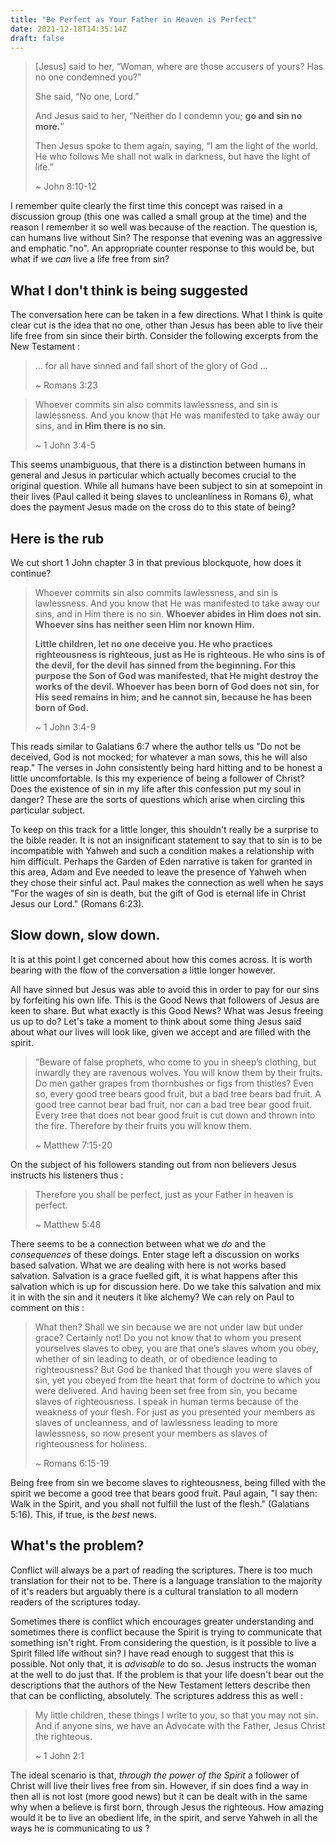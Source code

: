```yaml
---
title: "Be Perfect as Your Father in Heaven is Perfect"
date: 2021-12-18T14:35:14Z
draft: false
---
```


> [Jesus] said to her, “Woman, where are those accusers of yours? Has no one condemned you?”
>
> She said, “No one, Lord.”
>
> And Jesus said to her, “Neither do I condemn you; **go and sin no more.**”
> 
> Then Jesus spoke to them again, saying, “I am the light of the world. He who follows Me shall not walk in darkness, but have the light of life.”
>
> ~ John 8:10-12

I remember quite clearly the first time this concept was raised in a discussion group (this one was called a small group at the time) and the reason I remember it so well was because of the reaction. The question is, can humans live without Sin? The response that evening was an aggressive and emphatic "no". An appropriate counter response to this would be, but what if we _can_ live a life free from sin?

## What I don't think is being suggested

The conversation here can be taken in a few directions. What I think is quite clear cut is the idea that no one, other than Jesus has been able to live their life free from sin since their birth. Consider the following excerpts from the New Testament :

> ... for all have sinned and fall short of the glory of God ...
>
> ~ Romans 3:23

> Whoever commits sin also commits lawlessness, and sin is lawlessness. And you know that He was manifested to take away our sins, and **in Him there is no sin**. 
> 
> ~ 1 John 3:4-5

This seems unambiguous, that there is a distinction between humans in general and Jesus in particular which actually becomes crucial to the original question. While all humans have been subject to sin at somepoint in their lives (Paul called it being slaves to uncleanliness in Romans 6), what does the payment Jesus made on the cross do to this state of being?

## Here is the rub

We cut short 1 John chapter 3 in that previous blockquote, how does it continue?

> Whoever commits sin also commits lawlessness, and sin is lawlessness. And you know that He was manifested to take away our sins, and in Him there is no sin. **Whoever abides in Him does not sin. Whoever sins has neither seen Him nor known Him.**
>
> **Little children, let no one deceive you. He who practices righteousness is righteous, just as He is righteous. He who sins is of the devil, for the devil has sinned from the beginning. For this purpose the Son of God was manifested, that He might destroy the works of the devil. Whoever has been born of God does not sin, for His seed remains in him; and he cannot sin, because he has been born of God.**
> 
> ~ 1 John 3:4-9

This reads similar to Galatians 6:7 where the author tells us "Do not be deceived, God is not mocked; for whatever a man sows, this he will also reap." The verses in John consistently being hard hitting and to be honest a little uncomfortable. Is this my experience of being a follower of Christ? Does the existence of sin in my life after this confession put my soul in danger? These are the sorts of questions which arise when circling this particular subject.

To keep on this track for a little longer, this shouldn't really be a surprise to the bible reader. It is not an insignificant statement to say that to sin is to be incompatible with Yahweh and such a condition makes a relationship with him difficult. Perhaps the Garden of Eden narrative is taken for granted in this area, Adam and Eve needed to leave the presence of Yahweh when they chose their sinful act. Paul makes the connection as well when he says "For the wages of sin is death, but the gift of God is eternal life in Christ Jesus our Lord." (Romans 6:23).

## Slow down, slow down.

It is at this point I get concerned about how this comes across. It is worth bearing with the flow of the conversation a little longer however.

All have sinned but Jesus was able to avoid this in order to pay for our sins by forfeiting his own life. This is the Good News that followers of Jesus are keen to share. But what exactly is this Good News? What was Jesus freeing us up to do? Let's take a moment to think about some thing Jesus said about what our lives will look like, given we accept and are filled with the spirit.

> “Beware of false prophets, who come to you in sheep’s clothing, but inwardly they are ravenous wolves. You will know them by their fruits. Do men gather grapes from thornbushes or figs from thistles? Even so, every good tree bears good fruit, but a bad tree bears bad fruit. A good tree cannot bear bad fruit, nor can a bad tree bear good fruit. Every tree that does not bear good fruit is cut down and thrown into the fire. Therefore by their fruits you will know them.
>
> ~ Matthew 7:15-20

On the subject of his followers standing out from non believers Jesus instructs his listeners thus :

> Therefore you shall be perfect, just as your Father in heaven is perfect.
>
> ~ Matthew 5:48

There seems to be a connection between what we _do_ and the _consequences_ of these doings. Enter stage left a discussion on works based salvation. What we are dealing with here is not works based salvation. Salvation is a grace fuelled gift, it is what happens after this salvation which is up for discussion here. Do we take this salvation and mix it in with the sin and it neuters it like alchemy? We can rely on Paul to comment on this :

> What then? Shall we sin because we are not under law but under grace? Certainly not! Do you not know that to whom you present yourselves slaves to obey, you are that one’s slaves whom you obey, whether of sin leading to death, or of obedience leading to righteousness? But God be thanked that though you were slaves of sin, yet you obeyed from the heart that form of doctrine to which you were delivered. And having been set free from sin, you became slaves of righteousness. I speak in human terms because of the weakness of your flesh. For just as you presented your members as slaves of uncleanness, and of lawlessness leading to more lawlessness, so now present your members as slaves of righteousness for holiness.
>
> ~ Romans 6:15-19

Being free from sin we become slaves to righteousness, being filled with the spirit we become a good tree that bears good fruit. Paul again, "I say then: Walk in the Spirit, and you shall not fulfill the lust of the flesh." (Galatians 5:16). This, if true, is the _best_ news. 

## What's the problem?

Conflict will always be a part of reading the scriptures. There is too much translation for their not to be. There is a language translation to the majority of it's readers but arguably there is a cultural translation to all modern readers of the scriptures today.  

Sometimes there is conflict which encourages greater understanding and sometimes there is conflict because the Spirit is trying to communicate that something isn't right. From considering the question, is it possible to live a Spirit filled life without sin? I have read enough to suggest that this is possible. Not only that, it is _advisable_ to do so. Jesus instructs the woman at the well to do just that. If the problem is that your life doesn't bear out the descriptions that the authors of the New Testament letters describe then that can be conflicting, absolutely. The scriptures address this as well :

> My little children, these things I write to you, so that you may not sin. And if anyone sins, we have an Advocate with the Father, Jesus Christ the righteous.
>
> ~ 1 John 2:1

The ideal scenario is that, _through the power of the Spirit_ a follower of Christ will live their lives free from sin. However, if sin does find a way in then all is not lost (more good news) but it can be dealt with in the same why when a believe is first born, through Jesus the righteous. How amazing would it be to live an obedient life, in the spirit, and serve Yahweh in all the ways he is communicating to us ?

